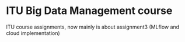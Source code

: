 # ITU Big Data Management course
ITU course assignments, now mainly is about assignment3 (MLflow and cloud implementation)
